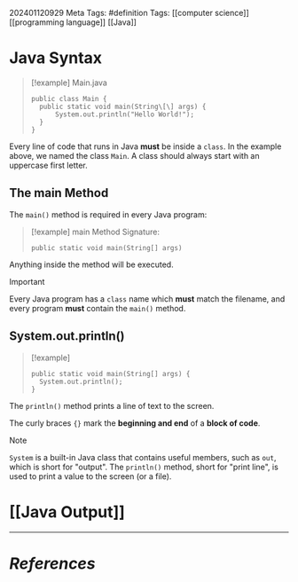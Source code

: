 202401120929
Meta Tags: #definition
Tags: [[computer science]] [[programming language]] [[Java]]

# Java Syntax

>[!example] Main.java
>```
>public class Main {
>	public static void main(String\[\] args) {
>		System.out.println("Hello World!");
>	}
>}
>```

Every line of code that runs in Java **must** be inside a `class`. In the example above, we named the class `Main`. A class should always start with an uppercase first letter.

## The main Method

The `main()` method is required in every Java program:

>[!example] main Method Signature:
>```
>public static void main(String[] args)
>```

Anything inside the method will be executed.

>[!important]
>Every Java program has a `class` name which **must** match the filename, and every program **must** contain the `main()` method.

## System.out.println()

>[!example] 
>```
>public static void main(String[] args) {
>	System.out.println();
>}
>```

The `println()` method prints a line of text to the screen.

The curly braces `{}` mark the **beginning and end** of a **block of code**.

>[!note]
>`System` is a built-in Java class that contains useful members, such as `out`, which is short for "output". The `println()` method, short for "print line", is used to print a value to the screen (or a file).

# [[Java Output]]

---
# *References*
